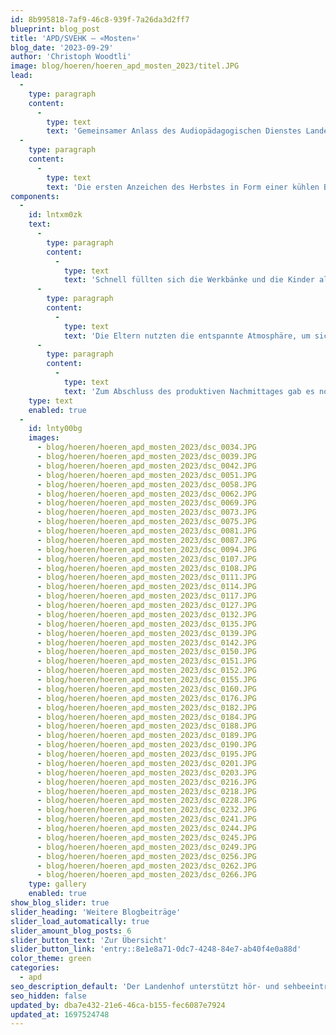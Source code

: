 ```yaml
---
id: 8b995818-7af9-46c8-939f-7a26da3d2ff7
blueprint: blog_post
title: 'APD/SVEHK – «Mosten»'
blog_date: '2023-09-29'
author: 'Christoph Woodtli'
image: blog/hoeren/hoeren_apd_mosten_2023/titel.JPG
lead:
  -
    type: paragraph
    content:
      -
        type: text
        text: 'Gemeinsamer Anlass des Audiopädagogischen Dienstes Landenhof und des Elternvereins SVEHK'
  -
    type: paragraph
    content:
      -
        type: text
        text: 'Die ersten Anzeichen des Herbstes in Form einer kühlen Brise waren spürbar an diesem sonnigen Samstagnachmittag, als der APD und der SVEHK gemeinsam zum «Mosten» auf den Landenhof einluden. Auf dem Begegnungsplatz vor dem Schulhaus wurden die Familien willkommen geheissen, zahlreiche Handraffeln, Becken und Drehraspeln lagen auf den Tischen bereit.'
components:
  -
    id: lntxm0zk
    text:
      -
        type: paragraph
        content:
          -
            type: text
            text: 'Schnell füllten sich die Werkbänke und die Kinder aller Altersstufen, tatkräftig unterstützt von ihren Eltern, machten sich an die Arbeit. In kürzester Zeit wurden Äpfel geschnitten, geraffelt und für die Presse vorbereitet. Die Drehraspeln ratterten unaufhörlich und dem einen oder anderen Erwachsenen trieb der Eifer der Kinder und die Nachmittagssonne Schweissperlen auf die Stirn. Der Höhepunkt war aber zweifellos der Moment, als die Äpfel in die Mostpressen kamen. Mit beeindruckender Kraft und Geschicklichkeit verwandelten die älteren Kinder die Früchte in süssen, gelben Apfelsaft. Die ersten Geschmackstests waren durchwegs positiv. „Die Arbeit hat sich gelohnt!“, war man sich einig.'
      -
        type: paragraph
        content:
          -
            type: text
            text: 'Die Eltern nutzten die entspannte Atmosphäre, um sich auszutauschen und neue Kontakte zu knüpfen. Man teilte Geschichten und Erlebnisse und tauschte Erfahrungen aus. Für die Kinder, die sonst in der Schule mit ihrer Hörbeeinträchtigung allein sind, war es eine willkommene Gelegenheit, abseits der Schulroutine ungezwungen mit Gleichaltrigen zu spielen und neue Freundschaften zu schliessen.'
      -
        type: paragraph
        content:
          -
            type: text
            text: 'Zum Abschluss des produktiven Nachmittages gab es noch ein Zvieri, für alle eine willkommene Stärkung nach getaner Arbeit. Mit frisch abgefülltem Apfelsaft in den Händen machten sich die Familien schliesslich auf den Heimweg. Ein besonderer Dank gebührt allen Helferinnen und Helfern, die zum Gelingen dieses schönen Nachmittages beigetragen haben. Wir freuen uns auf die nächste, gemeinsame Veranstaltung!'
    type: text
    enabled: true
  -
    id: lnty00bg
    images:
      - blog/hoeren/hoeren_apd_mosten_2023/dsc_0034.JPG
      - blog/hoeren/hoeren_apd_mosten_2023/dsc_0039.JPG
      - blog/hoeren/hoeren_apd_mosten_2023/dsc_0042.JPG
      - blog/hoeren/hoeren_apd_mosten_2023/dsc_0051.JPG
      - blog/hoeren/hoeren_apd_mosten_2023/dsc_0058.JPG
      - blog/hoeren/hoeren_apd_mosten_2023/dsc_0062.JPG
      - blog/hoeren/hoeren_apd_mosten_2023/dsc_0069.JPG
      - blog/hoeren/hoeren_apd_mosten_2023/dsc_0073.JPG
      - blog/hoeren/hoeren_apd_mosten_2023/dsc_0075.JPG
      - blog/hoeren/hoeren_apd_mosten_2023/dsc_0081.JPG
      - blog/hoeren/hoeren_apd_mosten_2023/dsc_0087.JPG
      - blog/hoeren/hoeren_apd_mosten_2023/dsc_0094.JPG
      - blog/hoeren/hoeren_apd_mosten_2023/dsc_0107.JPG
      - blog/hoeren/hoeren_apd_mosten_2023/dsc_0108.JPG
      - blog/hoeren/hoeren_apd_mosten_2023/dsc_0111.JPG
      - blog/hoeren/hoeren_apd_mosten_2023/dsc_0114.JPG
      - blog/hoeren/hoeren_apd_mosten_2023/dsc_0117.JPG
      - blog/hoeren/hoeren_apd_mosten_2023/dsc_0127.JPG
      - blog/hoeren/hoeren_apd_mosten_2023/dsc_0132.JPG
      - blog/hoeren/hoeren_apd_mosten_2023/dsc_0135.JPG
      - blog/hoeren/hoeren_apd_mosten_2023/dsc_0139.JPG
      - blog/hoeren/hoeren_apd_mosten_2023/dsc_0142.JPG
      - blog/hoeren/hoeren_apd_mosten_2023/dsc_0150.JPG
      - blog/hoeren/hoeren_apd_mosten_2023/dsc_0151.JPG
      - blog/hoeren/hoeren_apd_mosten_2023/dsc_0152.JPG
      - blog/hoeren/hoeren_apd_mosten_2023/dsc_0155.JPG
      - blog/hoeren/hoeren_apd_mosten_2023/dsc_0160.JPG
      - blog/hoeren/hoeren_apd_mosten_2023/dsc_0176.JPG
      - blog/hoeren/hoeren_apd_mosten_2023/dsc_0182.JPG
      - blog/hoeren/hoeren_apd_mosten_2023/dsc_0184.JPG
      - blog/hoeren/hoeren_apd_mosten_2023/dsc_0188.JPG
      - blog/hoeren/hoeren_apd_mosten_2023/dsc_0189.JPG
      - blog/hoeren/hoeren_apd_mosten_2023/dsc_0190.JPG
      - blog/hoeren/hoeren_apd_mosten_2023/dsc_0195.JPG
      - blog/hoeren/hoeren_apd_mosten_2023/dsc_0201.JPG
      - blog/hoeren/hoeren_apd_mosten_2023/dsc_0203.JPG
      - blog/hoeren/hoeren_apd_mosten_2023/dsc_0216.JPG
      - blog/hoeren/hoeren_apd_mosten_2023/dsc_0218.JPG
      - blog/hoeren/hoeren_apd_mosten_2023/dsc_0228.JPG
      - blog/hoeren/hoeren_apd_mosten_2023/dsc_0232.JPG
      - blog/hoeren/hoeren_apd_mosten_2023/dsc_0241.JPG
      - blog/hoeren/hoeren_apd_mosten_2023/dsc_0244.JPG
      - blog/hoeren/hoeren_apd_mosten_2023/dsc_0245.JPG
      - blog/hoeren/hoeren_apd_mosten_2023/dsc_0249.JPG
      - blog/hoeren/hoeren_apd_mosten_2023/dsc_0256.JPG
      - blog/hoeren/hoeren_apd_mosten_2023/dsc_0262.JPG
      - blog/hoeren/hoeren_apd_mosten_2023/dsc_0266.JPG
    type: gallery
    enabled: true
show_blog_slider: true
slider_heading: 'Weitere Blogbeiträge'
slider_load_automatically: true
slider_amount_blog_posts: 6
slider_button_text: 'Zur Übersicht'
slider_button_link: 'entry::8e1e8a71-0dc7-4248-84e7-ab40f4e0a88d'
color_theme: green
categories:
  - apd
seo_description_default: 'Der Landenhof unterstützt hör- und sehbeeinträchtigte Kinder & Jugendliche in ihrem selbstbestimmten Leben durch Förderung ihrer Fähigkeiten & Entwicklung'
seo_hidden: false
updated_by: dba7e432-21e6-46ca-b155-fec6087e7924
updated_at: 1697524748
---
```

